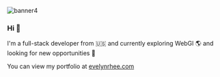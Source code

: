 ![banner4](https://user-images.githubusercontent.com/53372490/166871450-f32aaa35-2bb8-4a56-aff4-2de01fe3fa16.png)



### Hi 👋 

I'm a full-stack developer from 🇺🇸 and currently exploring WebGl 🌎 and looking for new opportunities 💎

You can view my portfolio at [evelynrhee.com](https://www.evelynrhee.com)

<!--
**CodyPenny/CodyPenny** is a ✨ _special_ ✨ repository because its `README.md` (this file) appears on your GitHub profile.

Here are some ideas to get you started:

- 🔭 I’m currently working on ...
- 🌱 I’m currently learning ...
- 👯 I’m looking to collaborate on ...
- 🤔 I’m looking for help with ...
- 💬 Ask me about ...
- 📫 How to reach me: ...
- 😄 Pronouns: ...
- ⚡ Fun fact: ...
-->
